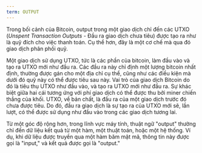 ```yaml
---
term: OUTPUT
---
```


Trong bối cảnh của Bitcoin, output trong một giao dịch chỉ đến các UTXO (*Unspent Transaction Outputs* - Đầu ra giao dịch chưa tiêu) được tạo ra như là quỹ đích cho việc thanh toán. Cụ thể hơn, đây là một cơ chế mà qua đó giao dịch phân phối quỹ.

Một giao dịch sử dụng UTXO, tức là các phần của bitcoin, làm đầu vào và tạo ra UTXO mới như đầu ra. Các đầu ra này chỉ định một lượng bitcoin nhất định, thường được gán cho một địa chỉ cụ thể, cũng như các điều kiện mà dưới đó quỹ này có thể được tiêu sau này. Vai trò của giao dịch Bitcoin do đó là tiêu thụ UTXO như đầu vào, và tạo ra UTXO mới như đầu ra. Sự khác biệt giữa hai cái tương ứng với phí giao dịch có thể được thu bởi miner chiến thắng của khối. UTXO, về bản chất, là đầu ra của một giao dịch trước đó chưa được tiêu. Do đó, đầu ra giao dịch là sự tạo ra của UTXO mới sẽ, lần lượt, có thể được sử dụng như đầu vào trong các giao dịch tương lai.

Từ một góc độ rộng hơn, trong lĩnh vực máy tính, thuật ngữ "output" thường chỉ đến dữ liệu kết quả từ một hàm, một thuật toán, hoặc một hệ thống. Ví dụ, khi dữ liệu được truyền qua một hàm băm mật mã, thông tin này được gọi là "input," và kết quả được gọi là "output."